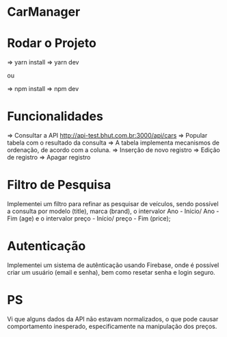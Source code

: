 # CarManager

# Rodar o Projeto

=> yarn install
=> yarn dev

ou

=> npm install
=> npm dev

# Funcionalidades

=> Consultar a API http://api-test.bhut.com.br:3000/api/cars
=> Popular tabela com o resultado da consulta
=> A tabela implementa mecanismos de ordenação, de acordo com a coluna.
=> Inserção de novo registro
=> Edição de registro
=> Apagar registro

# Filtro de Pesquisa

Implementei um filtro para refinar as pesquisar de veículos, sendo possível a
consulta por modelo (title), marca (brand), o intervalor Ano - Início/ Ano - Fim (age)
e o intervalor preço - Início/ preço - Fim (price);

# Autenticação

Implementei um sistema de autênticação usando Firebase, onde é possível criar um usuário
(email e senha), bem como resetar senha e login seguro.

# PS

Vi que alguns dados da API não estavam normalizados, o que pode causar comportamento inesperado,
especificamente na manipulação dos preços.
